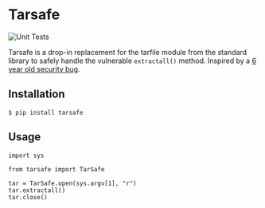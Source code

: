 # Tarsafe
![Unit Tests](https://github.com/beatsbears/tarsafe/workflows/Unit%20Tests/badge.svg)

Tarsafe is a drop-in replacement for the tarfile module from the standard library to safely handle the vulnerable `extractall()` method. Inspired by a [6 year old security bug](https://bugs.python.org/issue21109).

## Installation
```
$ pip install tarsafe
```

## Usage
```
import sys

from tarsafe import TarSafe

tar = TarSafe.open(sys.argv[1], "r")
tar.extractall()
tar.close()
```